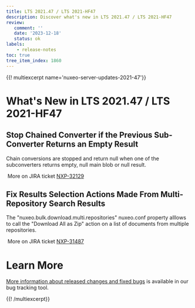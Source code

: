```yaml
---
title: LTS 2021.47 / LTS 2021-HF47
description: Discover what's new in LTS 2021.47 / LTS 2021-HF47
review:
   comment: ''
   date: '2023-12-18'
   status: ok
labels:
    - release-notes
toc: true
tree_item_index: 1860
---
```


{{! multiexcerpt name='nuxeo-server-updates-2021-47'}}
# What's New in LTS 2021.47 / LTS 2021-HF47

## Stop Chained Converter if the Previous Sub-Converter Returns an Empty Result


Chain conversions are stopped and return null when one of the subconverters returns empty, null main blob or null result.

<i class="fa fa-long-arrow-right" aria-hidden="true"></i>&nbsp;More on JIRA ticket [NXP-32129](https://jira.nuxeo.com/browse/NXP-32129)

## Fix Results Selection Actions Made From Multi-Repository Search Results


The "nuxeo.bulk.download.multi.repositories" nuxeo.conf property alllows to call the "Download All as Zip" action on a list of documents from multiple repositories.

<i class="fa fa-long-arrow-right" aria-hidden="true"></i>&nbsp;More on JIRA ticket [NXP-31487](https://jira.nuxeo.com/browse/NXP-31487)


# Learn More

[More information about released changes and fixed bugs](https://jira.nuxeo.com/secure/ReleaseNote.jspa?projectId=10011&version=22625) is available in our bug tracking tool.

{{! /multiexcerpt}}
